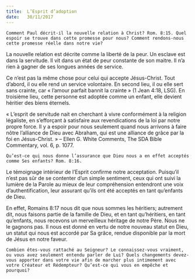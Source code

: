 ```yaml
---
title:  L’Esprit d’adoption
date:   30/11/2017
---
```


`Comment Paul décrit-il la nouvelle relation à Christ? Rom. 8:15. Quel espoir se trouve dans cette promesse pour nous? Comment rendons-nous cette promesse réelle dans notre vie?` 

La nouvelle relation est décrite comme la liberté de la peur. Un esclave est dans la servitude. Il vit dans un état de peur constante de son maitre. Il n’a rien à gagner de ses longues années de service.

Ce n’est pas la même chose pour celui qui accepte Jésus-Christ. Tout d’abord, il ou elle rend un service volontaire. En second lieu, il ou elle sert sans crainte, car « l’amour parfait bannit la crainte » (1 Jean 4:18, LSG). En troisième lieu, cette personne est adoptée comme un enfant, elle devient héritier des biens éternels. 

« L’esprit de servitude nait en cherchant à vivre conformément à la religion légaliste, en s’efforçant à satisfaire aux revendications de la loi par notre propre force. Il y a espoir pour nous seulement quand nous arrivons à faire nôtre l’alliance de Dieu avec Abraham, qui est une alliance de grâce par la foi en Jésus-Christ. » – Ellen G. White Comments, The SDA Bible Commentary, vol. 6, p. 1077. 

`Qu’est-ce qui nous donne l’assurance que Dieu nous a en effet acceptés comme Ses enfants? Rom. 8:16.`

Le témoignage intérieur de l’Esprit confirme notre acceptation. Puisqu’il n’est pas sûr de se contenter d’un simple sentiment, ceux qui ont suivi la lumière de la Parole au mieux de leur compréhension entendront une voix d’authentification, leur assurant qu’ils ont été acceptés en tant qu’enfants de Dieu. 

En effet, Romains 8:17 nous dit que nous sommes les héritiers; autrement dit, nous faisons partie de la famille de Dieu, et en tant qu’héritiers, en tant qu’enfants, nous recevons un merveilleux héritage de notre Père. Nous ne le gagnons pas. Il nous est donné en vertu de notre nouveau statut en Dieu, un statut qui nous est accordé par Sa grâce, rendue disponible par la mort de Jésus en notre faveur. 

`Combien êtes-vous rattaché au Seigneur? Le connaissez-vous vraiment, ou vous avez seulement entendu parler de Lui? Quels changements devez-vous apporter dans votre vie afin de marcher plus intimement avec votre Créateur et Rédempteur? Qu’est-ce qui vous en empêche et pourquoi?` 
